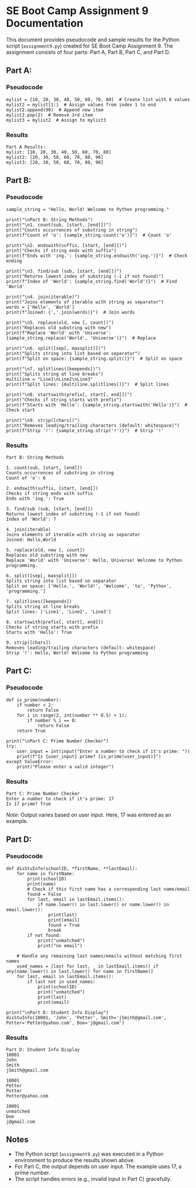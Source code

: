 # SE Boot Camp Assignment 9 Documentation

This document provides pseudocode and sample results for the Python script (`assignment9.py`) created for SE Boot Camp Assignment 9. The assignment consists of four parts: Part A, Part B, Part C, and Part D.

## Part A:

### Pseudocode
```
mylist = [10, 20, 30, 40, 50, 60, 70, 80]  # Create list with 8 values
mylist2 = mylist[1:]  # Assign values from index 1 to end
mylist2.append(90)  # Append new item
mylist2.pop(2)  # Remove 3rd item
mylist3 = mylist2  # Assign to mylist3
```

### Results
```
Part A Results:
mylist: [10, 20, 30, 40, 50, 60, 70, 80]
mylist2: [20, 30, 50, 60, 70, 80, 90]
mylist3: [20, 30, 50, 60, 70, 80, 90]
```

## Part B:

### Pseudocode
```
sample_string = "Hello, World! Welcome to Python programming."

print("\nPart B: String Methods")
print("\n1. count(sub, [start, [end]])")
print("Counts occurrences of substring in string")
print(f"Count of 'o': {sample_string.count('o')}")  # Count 'o'

print("\n2. endswith(suffix, [start, [end]])")
print("Checks if string ends with suffix")
print(f"Ends with 'ing.': {sample_string.endswith('ing.')}")  # Check ending

print("\n3. find/sub (sub, [start, [end]])")
print("Returns lowest index of substring (-1 if not found)")
print(f"Index of 'World': {sample_string.find('World')}")  # Find 'World'

print("\n4. join(iterable)")
print("Joins elements of iterable with string as separator")
words = ['Hello', 'World']
print(f"Joined: {','.join(words)}")  # Join words

print("\n5. replace(old, new [, count])")
print("Replaces old substring with new")
print(f"Replace 'World' with 'Universe': {sample_string.replace('World', 'Universe')}")  # Replace

print("\n6. split([sep[, maxsplit]])")
print("Splits string into list based on separator")
print(f"Split on space: {sample_string.split()}")  # Split on space

print("\n7. splitlines([keepends])")
print("Splits string at line breaks")
multiline = "Line1\nLine2\nLine3"
print(f"Split lines: {multiline.splitlines()}")  # Split lines

print("\n8. startswith(prefix[, start[, end]])")
print("Checks if string starts with prefix")
print(f"Starts with 'Hello': {sample_string.startswith('Hello')}")  # Check start

print("\n9. strip([chars])")
print("Removes leading/trailing characters (default: whitespace)")
print(f"Strip '!': {sample_string.strip('!')}")  # Strip '!'
```

### Results
```
Part B: String Methods

1. count(sub, [start, [end]])
Counts occurrences of substring in string
Count of 'o': 6

2. endswith(suffix, [start, [end]])
Checks if string ends with suffix
Ends with 'ing.': True

3. find/sub (sub, [start, [end]])
Returns lowest index of substring (-1 if not found)
Index of 'World': 7

4. join(iterable)
Joins elements of iterable with string as separator
Joined: Hello,World

5. replace(old, new [, count])
Replaces old substring with new
Replace 'World' with 'Universe': Hello, Universe! Welcome to Python programming.

6. split([sep[, maxsplit]])
Splits string into list based on separator
Split on space: ['Hello,', 'World!', 'Welcome', 'to', 'Python', 'programming.']

7. splitlines([keepends])
Splits string at line breaks
Split lines: ['Line1', 'Line2', 'Line3']

8. startswith(prefix[, start[, end]])
Checks if string starts with prefix
Starts with 'Hello': True

9. strip([chars])
Removes leading/trailing characters (default: whitespace)
Strip '!': Hello, World! Welcome to Python programming
```

## Part C:

### Pseudocode
```
def is_prime(number):
    if number < 2:
        return False
    for i in range(2, int(number ** 0.5) + 1):
        if number % i == 0:
            return False
    return True

print("\nPart C: Prime Number Checker")
try:
    user_input = int(input("Enter a number to check if it's prime: "))
    print(f"Is {user_input} prime? {is_prime(user_input)}")
except ValueError:
    print("Please enter a valid integer")
```

### Results
```
Part C: Prime Number Checker
Enter a number to check if it's prime: 17
Is 17 prime? True
```
*Note*: Output varies based on user input. Here, 17 was entered as an example.

## Part D:

### Pseudocode
```
def disStuInfo(schoolID, *firstName, **lastEmail):
    for name in firstName:
        print(schoolID)
        print(name)
        # Check if this first name has a corresponding last name/email
        found = False
        for last, email in lastEmail.items():
            if name.lower() in last.lower() or name.lower() in email.lower():
                print(last)
                print(email)
                found = True
                break
        if not found:
            print("unmatched")
            print("no email")

    # Handle any remaining last names/emails without matching first names
    used_names = [last for last, _ in lastEmail.items() if any(name.lower() in last.lower() for name in firstName)]
    for last, email in lastEmail.items():
        if last not in used_names:
            print(schoolID)
            print("unmatched")
            print(last)
            print(email)

print("\nPart D: Student Info Display")
disStuInfo(10001, 'John', 'Petter', Smith='jSmith@gmail.com', Potter='Petter@yahoo.com', Doe='j@gmail.com')
```

### Results
```
Part D: Student Info Display
10001
John
Smith
jSmith@gmail.com

10001
Petter
Potter
Petter@yahoo.com

10001
unmatched
Doe
j@gmail.com
```

## Notes
- The Python script (`assignment9.py`) was executed in a Python environment to produce the results shown above.
- For Part C, the output depends on user input. The example uses 17, a prime number.
- The script handles errors (e.g., invalid input in Part C) gracefully.